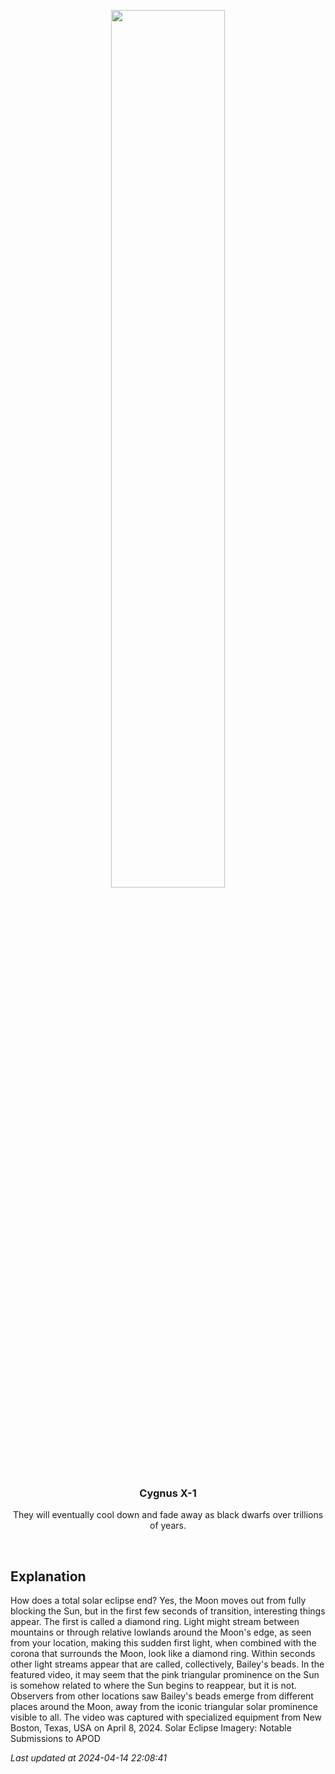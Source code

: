 <p align='center'>
    <a href='https://www.youtube.com/embed/w5uUcq__vMo?rel=0'><img src='https://images.unsplash.com/photo-1610296669228-602fa827fc1f' width='60%' /></a>
    <h3 align="center">Cygnus X-1</h3>
    <p align="center">They will eventually cool down and fade away as black dwarfs over trillions of years.</p>
</p>
<br/>

Explanation
--
How does a total solar eclipse end? Yes, the Moon moves out from fully blocking the Sun, but in the first few seconds of transition, interesting things appear. The first is called a diamond ring. Light might stream between mountains or through relative lowlands around the Moon's edge, as seen from your location, making this sudden first light, when combined with the corona that surrounds the Moon, look like a diamond ring. Within seconds other light streams appear that are called, collectively, Bailey's beads. In the featured video, it may seem that the pink triangular prominence on the Sun is somehow related to where the Sun begins to reappear, but it is not. Observers from other locations saw Bailey's beads emerge from different places around the Moon, away from the iconic triangular solar prominence visible to all. The video was captured with specialized equipment from New Boston, Texas, USA on April 8, 2024.   Solar Eclipse Imagery: Notable Submissions to APOD


*Last updated at 2024-04-14 22:08:41*
